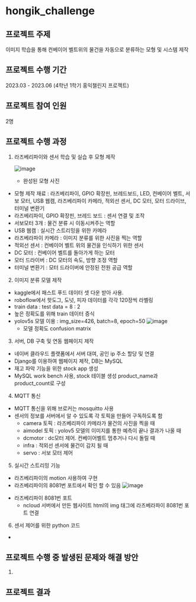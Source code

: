 # hongik_challenge
## 프로젝트 주제
이미지 학습을 통해 컨베이어 벨트위의 물건을 자동으로 분류하는 모형 및 시스템 제작

## 프로젝트 수행 기간
2023.03 - 2023.06 (4학년 1학기 홍익챌린지 프로젝트)

## 프로젝트 참여 인원
2명

## 프로젝트 수행 과정
1) 라즈베리파이와 센서 학습 및 실습 후 모형 제작
   
   ![image](https://github.com/Kim-yerin0904/hongik_challenge/assets/77713307/1cb021d3-162e-4d04-9d08-ea3d3c9cad35)
   + 완성된 모형 사진

  - 모형 제작 재료 : 라즈베리파이, GPIO 확장핀, 브레드보드, LED, 컨베이어 벨트, 서보 모터, USB 웹캠, 라즈베리파이 카메라, 적외선 센서, DC 모터, 모터 드라이브, 터미널 변환기
  - 라즈베리파이, GPIO 확장핀, 브레드 보드 : 센서 연결 및 조작
  - 서보모터 3개 : 물건 분류 시 이동시켜주는 역할
  - USB 웹캠 : 실시간 스트리밍을 위한 카메라
  - 라즈베라파이 카메라 : 이미지 분류를 위한 사진을 찍는 역할
  - 적외선 센서 : 컨베이어 벨트 위의 물건을 인식하기 위한 센서
  - DC 모터 : 컨베이어 벨트를 돌아가게 하는 모터
  - 모터 드라이버 : DC 모터의 속도, 방향 조정 역할
  - 터미널 변환기 : 모터 드라이버에 안정된 전원 공급 역할
    
2) 이미지 분류 모델 제작
  - kaggle에서 패스트 푸드 데이터 셋 다운 받아 사용.
  - roboflow에서 핫도그, 도넛, 피자 데이터를 각각 120장씩 라벨링
  - train data : test data = 8 : 2
  - 높은 정확도를 위해 train 데이터 증식
  - yolov5s 모델 이용 : img_size=426, batch=8, epoch=50
    ![image](https://github.com/Kim-yerin0904/hongik_challenge/assets/77713307/9cc90501-45ec-4f5a-b0c7-85caad902f0f)
    + 모델 정확도 confusion matrix
  
3) 서버, DB 구축 및 연동 웹페이지 제작
  - 네이버 클라우드 플랫폼에서 서버 대여, 공인 ip 주소 할당 및 연결
  - Django를 이용하여 웹페이지 제작, DB는 MySQL
  - 재고 파악 기능을 위한 stock app 생성
  - MySQL work bench 사용, stock 테이블 생성 product_name과 product_count로 구성
    
4) MQTT 통신
  - MQTT 통신을 위해 브로커는 mosquitto 사용
  - 센서의 정보를 서버에서 알 수 있도록 각 토픽을 만들어 구독하도록 함
    + camera 토픽 : 라즈베리파이 카메라가 물건의 사진을 찍을 때
    + aimodel 토픽 : yolov5 모델의 이미지를 통한 예측이 끝나 결과가 나올 때
    + dcmotor : dc모터 제어. 컨베이어벨트 멈추거나 다시 돌릴 때
    + infra : 적외선 센서에 물건이 감지 될 때
    + servo : 서보 모터 제어
      
5) 실시간 스트리밍 기능
  - 라즈베리파이의 motion 사용하여 구현
  - 라즈베리파이의 8081번 포트에서 확인 할 수 있음
![image](https://github.com/Kim-yerin0904/hongik_challenge/assets/77713307/8d439599-b82a-4057-982c-45f1f73dc15d)
+ 라즈베리파이 8081번 포트
  - ncloud 서버에서 만든 웹사이트 html의 img 태그에 라즈베라파이 8081번 포트 연결

6) 센서 제어를 위한 python 코드
  - 

## 프로젝트 수행 중 발생된 문제와 해결 방안
1) 
## 프로젝트 결과

